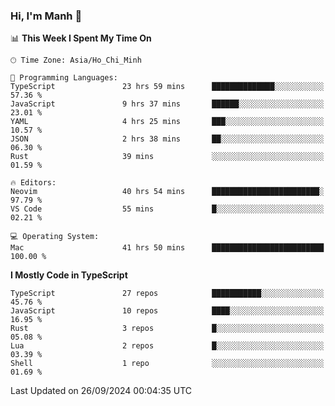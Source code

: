 ### Hi, I'm Manh 👋

<!--START_SECTION:waka-->
📊 **This Week I Spent My Time On** 

```text
🕑︎ Time Zone: Asia/Ho_Chi_Minh

💬 Programming Languages: 
TypeScript               23 hrs 59 mins      ██████████████░░░░░░░░░░░   57.36 % 
JavaScript               9 hrs 37 mins       ██████░░░░░░░░░░░░░░░░░░░   23.01 % 
YAML                     4 hrs 25 mins       ███░░░░░░░░░░░░░░░░░░░░░░   10.57 % 
JSON                     2 hrs 38 mins       ██░░░░░░░░░░░░░░░░░░░░░░░   06.30 % 
Rust                     39 mins             ░░░░░░░░░░░░░░░░░░░░░░░░░   01.59 % 

🔥 Editors: 
Neovim                   40 hrs 54 mins      ████████████████████████░   97.79 % 
VS Code                  55 mins             █░░░░░░░░░░░░░░░░░░░░░░░░   02.21 % 

💻 Operating System: 
Mac                      41 hrs 50 mins      █████████████████████████   100.00 % 
```

**I Mostly Code in TypeScript** 

```text
TypeScript               27 repos            ███████████░░░░░░░░░░░░░░   45.76 % 
JavaScript               10 repos            ████░░░░░░░░░░░░░░░░░░░░░   16.95 % 
Rust                     3 repos             █░░░░░░░░░░░░░░░░░░░░░░░░   05.08 % 
Lua                      2 repos             █░░░░░░░░░░░░░░░░░░░░░░░░   03.39 % 
Shell                    1 repo              ░░░░░░░░░░░░░░░░░░░░░░░░░   01.69 % 
```




 Last Updated on 26/09/2024 00:04:35 UTC
<!--END_SECTION:waka-->
